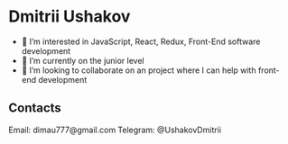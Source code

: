 <h1>Dmitrii Ushakov</h1>

- 👀 I’m interested in JavaScript, React, Redux, Front-End software development
- 🌱 I’m currently on the junior level
- 💞️ I’m looking to collaborate on an project where I can help with front-end development 

<h2>Contacts</h2>
Email: dimau777@gmail.com
Telegram: @UshakovDmitrii
